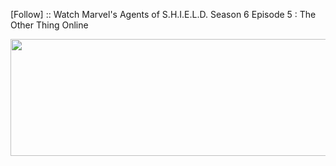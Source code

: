 ﻿[Follow] :: Watch Marvel's Agents of S.H.I.E.L.D. Season 6 Episode 5 : The Other Thing Online

<p><a href="https://t.co/en52hva6im"><img src="http://currencymarket24.com/wp-content/uploads/2019/05/watch-now-live-stream.png" alt="" width="588" height="187" /></a></p>